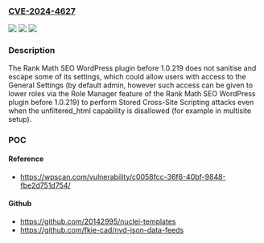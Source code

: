 ### [CVE-2024-4627](https://cve.mitre.org/cgi-bin/cvename.cgi?name=CVE-2024-4627)
![](https://img.shields.io/static/v1?label=Product&message=Rank%20Math%20SEO%20&color=blue)
![](https://img.shields.io/static/v1?label=Version&message=0%3C%201.0.219%20&color=brighgreen)
![](https://img.shields.io/static/v1?label=Vulnerability&message=CWE-79%20Cross-Site%20Scripting%20(XSS)&color=brighgreen)

### Description

The Rank Math SEO  WordPress plugin before 1.0.219 does not sanitise and escape some of its settings, which could allow users with access to the General Settings (by default admin, however such access can be given to lower roles via the Role Manager feature of the Rank Math SEO  WordPress plugin before 1.0.219) to perform Stored Cross-Site Scripting attacks even when the unfiltered_html capability is disallowed (for example in multisite setup).

### POC

#### Reference
- https://wpscan.com/vulnerability/c0058fcc-36f6-40bf-9848-fbe2d751d754/

#### Github
- https://github.com/20142995/nuclei-templates
- https://github.com/fkie-cad/nvd-json-data-feeds

